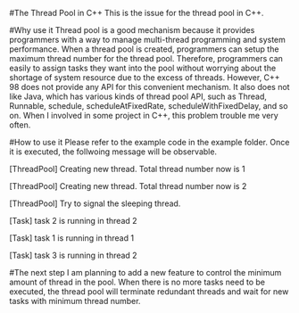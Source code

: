 #The Thread Pool in C++
This is the issue for the thread pool in C++.

#Why use it
Thread pool is a good mechanism because it provides programmers with a way to manage multi-thread programming and system performance. When a thread pool is created, programmers can setup the maximum thread number for the thread pool. Therefore, programmers can easily to assign tasks they want into the pool without worrying about the shortage of system resource due to the excess of threads.
However, C++ 98 does not provide any API for this convenient mechanism. It also does not like Java, which has various kinds of thread pool API, such as Thread, Runnable, schedule, scheduleAtFixedRate, scheduleWithFixedDelay, and so on. When I involved in some project in C++, this problem trouble me very often.

#How to use it
Please refer to the example code in the example folder. Once it is executed, the follwoing message will be observable.

[ThreadPool] Creating new thread. Total thread number now is 1

[ThreadPool] Creating new thread. Total thread number now is 2

[ThreadPool] Try to signal the sleeping thread.

[Task] task 2 is running in thread 2

[Task] task 1 is running in thread 1

[Task] task 3 is running in thread 2

#The next step
I am planning to add a new feature to control the minimum amount of thread in the pool. When there is no more tasks need to be executed, the thread pool will terminate redundant threads and wait for new tasks with minimum thread number.
